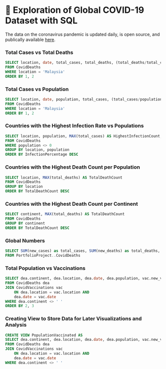 # 🦠 Exploration of Global COVID-19 Dataset with SQL
The data on the coronavirus pandemic is updated daily, is open source, and publically available [here](https://ourworldindata.org/covid-deaths).

### Total Cases vs Total Deaths
```sql
SELECT location, date, total_cases, total_deaths, (total_deaths/total_cases) * 100 AS DeathPercentage
FROM CovidDeaths
WHERE location = 'Malaysia'
ORDER BY 1, 2
```

### Total Cases vs Population
```sql
SELECT location, date, population, total_cases, (total_cases/population) * 100 AS InfectionPercentage
FROM CovidDeaths
WHERE location = 'Malaysia'
ORDER BY 1, 2
```

### Countries with the Highest Infection Rate vs Populations
```sql
SELECT location, population, MAX(total_cases) AS HighestInfectionCount, MAX((total_cases/population)) * 100 AS InfectionPercentage
FROM CovidDeaths
WHERE population <> 0
GROUP BY location, population
ORDER BY InfectionPercentage DESC
```

### Countries with the Highest Death Count per Population
```sql
SELECT location, MAX(total_deaths) AS TotalDeathCount
FROM CovidDeaths
GROUP BY location
ORDER BY TotalDeathCount DESC
```

### Countries with the Highest Death Count per Continent
```sql
SELECT continent, MAX(total_deaths) AS TotalDeathCount
FROM CovidDeaths
GROUP BY continent
ORDER BY TotalDeathCount DESC
```
### Global Numbers
```sql
SELECT SUM(new_cases) as total_cases, SUM(new_deaths) as total_deaths, (SUM(new_deaths)/SUM(new_cases))*100 as DeathPercentage
FROM PortfolioProject..CovidDeaths
```

### Total Population vs Vaccinations
```sql
SELECT dea.continent, dea.location, dea.date, dea.population, vac.new_vaccinations, SUM(vac.new_vaccinations) OVER (Partition by dea.location ORDER BY dea.location, dea.date) AS RollingPeopleVaccinated
FROM CovidDeaths dea
JOIN CovidVaccinations vac
	ON dea.location = vac.location AND
	dea.date = vac.date
WHERE dea.continent <> ' '
ORDER BY 2, 3
```

### Creating View to Store Data for Later Visualizations and Analysis
```sql
CREATE VIEW PopulationVaccinated AS
SELECT dea.continent, dea.location, dea.date, dea.population, vac.new_vaccinations, SUM(vac.new_vaccinations) OVER (Partition by dea.location ORDER BY dea.location, dea.date) AS RollingPeopleVaccinated
FROM CovidDeaths dea
JOIN CovidVaccinations vac
	ON dea.location = vac.location AND
	dea.date = vac.date
WHERE dea.continent <> ' '
```



